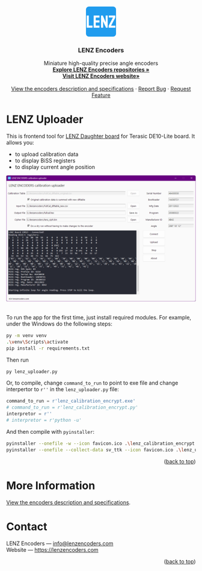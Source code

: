 
<div id="top"></div>
<!--
*** LENZ Encoders
-->

<!-- PROJECT LOGO -->
<br />
<div align="center">
  <a href="https://github.com/lenzencoders">
    <img src="images/LENZfavicon.png" alt="LENZ Logo" width="80" height="80">
  </a>

  <h3 align="center">LENZ Encoders</h3>

  <p align="center">
    Miniature high-quality precise angle encoders
    <br />
    <a href="https://github.com/lenzencoders"><strong>Explore LENZ Encoders repositories »</strong></a>
    <br />
    <a href="https://lenzencoders.com"><strong>Visit LENZ Encoders website»</strong></a>
    <br />
    <br />
    <a href="https://github.com/lenzencoders/Encoders_Description/blob/main/IRS-encoders_en_US.pdf">View the encoders description and specifications</a>
    ·
    <a href="https://github.com/lenzencoders/Encoders_Description/issues">Report Bug</a>
    ·
    <a href="https://github.com/lenzencoders/Encoders_Description/issues">Request Feature</a>
  </p>
</div>

# LENZ Uploader

This is frontend tool for [LENZ Daughter board](https://github.com/lenzencoders/BISS-C/tree/main/DE10-Lite) for Terasic DE10-Lite board. It allows you:
* to upload calibration data
* to display BiSS registers
* to display current angle position

<a href="https://github.com/lenzencoders">
    <img src="images/mainwindow.png" alt="GUI for LENZ Encoders uploader tool" >
</a>
<br />
<br />

To run the app for the first time, just install required modules. For example, under the Windows do the following steps:

```sh
py -m venv venv
.\venv\Scripts\activate
pip install -r requirements.txt
```
Then run 
```sh
py lenz_uploader.py
```

Or, to compile, change `command_to_run` to point to exe file and change interpertor to `r''` in the `lenz_uploader.py` file:
```python
command_to_run = r'lenz_calibration_encrypt.exe'
# command_to_run = r'lenz_calibration_encrypt.py'
interpretor = r''
# interpretor = r'python -u'
```
And then compile with `pyinstaller`:
```sh
pyinstaller --onefile -w --icon favicon.ico .\lenz_calibration_encrypt.py
pyinstaller --onefile --collect-data sv_ttk --icon favicon.ico .\lenz_uploader.py
```


<p align="right">(<a href="#top">back to top</a>)</p>

# More Information

[View the encoders description and specifications](https://github.com/lenzencoders/Encoders_Description/blob/main/IRS-encoders_en_US.pdf).

<!-- CONTACT -->
# Contact

LENZ Encoders — info@lenzencoders.com \
Website — https://lenzencoders.com

<p align="right">(<a href="#top">back to top</a>)</p>

